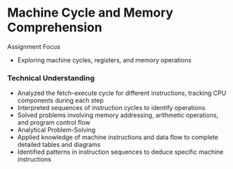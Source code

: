 # Machine Cycle and Memory Comprehension
Assignment Focus
- Exploring machine cycles, registers, and memory operations 
### Technical Understanding
- Analyzed the fetch-execute cycle for different instructions, tracking CPU components during each step
- Interpreted sequences of instruction cycles to identify operations
- Solved problems involving memory addressing, arithmetic operations, and program control flow
- Analytical Problem-Solving
- Applied knowledge of machine instructions and data flow to complete detailed tables and diagrams
- Identified patterns in instruction sequences to deduce specific machine instructions
